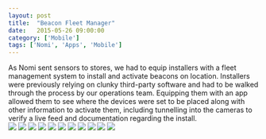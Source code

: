 ```yaml
---
layout: post
title:  "Beacon Fleet Manager"
date:   2015-05-26 09:00:00
category: ['Mobile']
tags: ['Nomi', 'Apps', 'Mobile']
---
```

<div class="text-block">
As Nomi sent sensors to stores, we had to equip installers with a fleet management system to install and activate beacons on location. Installers were previously relying on clunky third-party software and had to be walked through the process by our operations team. Equipping them with an app allowed them to see where the devices were set to be placed along with other information to activate them, including tunnelling into the cameras to verify a live feed and documentation regarding the install.
</div>

<div class="images">
	<img src="{{ base.url }}/images/Nomi/Installer-04.png" />
	<img src="{{ base.url }}/images/Nomi/Installer-01.png" />
	<img src="{{ base.url }}/images/Nomi/Installer-02.png" />
	<img src="{{ base.url }}/images/Nomi/Installer-03.png" />
	<img src="{{ base.url }}/images/Nomi/Installer-05.png" />
	<img src="{{ base.url }}/images/Nomi/Installer-06.png" />
	<img src="{{ base.url }}/images/Nomi/Installer-07.png" />
	<img src="{{ base.url }}/images/Nomi/Installer-08.png" />
	<img src="{{ base.url }}/images/Nomi/Installer-09.png" />
	<img src="{{ base.url }}/images/Nomi/Installer-10.png" />
	<img src="{{ base.url }}/images/Nomi/Installer-11.png" />
</div>



[jekyll-gh]: https://github.com/jekyll/jekyll
[jekyll]:    http://jekyllrb.com

